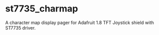 st7735_charmap
==============

A character map display pager for Adafruit 1.8 TFT Joystick shield with ST7735 driver.
